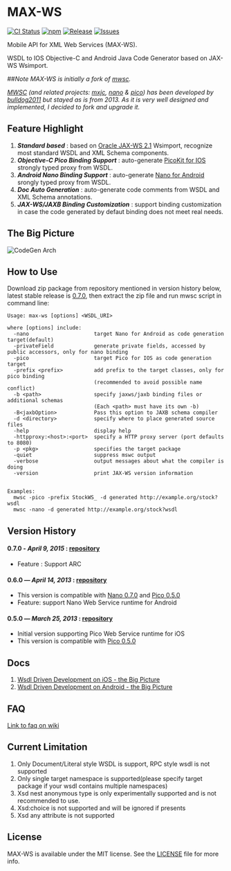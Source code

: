 # MAX-WS

[![CI Status](http://img.shields.io/travis/maxep/max-ws.svg?style=flat)](https://travis-ci.org/maxep/max-ws)
[![npm](https://img.shields.io/npm/l/express.svg?style=flat)](http://opensource.org/licenses/MIT)
[![Release](http://img.shields.io/github/release/maxep/max-ws.svg?style=flat)](https://github.com/maxep/max-ws/releases)
[![Issues](http://img.shields.io/github/issues/maxep/max-ws.svg?style=flat)](https://github.com/maxep/max-ws/issues)

Mobile API for XML Web Services (MAX-WS).

WSDL to IOS Objective-C and Android Java Code Generator based on JAX-WS Wsimport.

##_Note_
_MAX-WS is initially a fork of [mwsc](https://github.com/maxep/mwsc)._

_[MWSC](https://github.com/maxep/mwsc) (and related projects: [mxjc](https://github.com/maxep/mxjc), [nano](https://github.com/maxep/nano) & [pico](https://github.com/bulldog2011/pico)) has been developed by [bulldog2011](http://bulldog2011.github.com) but stayed as is from 2013. As it is very well designed and implemented, I decided to fork and upgrade it._

## Feature Highlight
1. ***Standard based*** : based on [Oracle JAX-WS 2.1](http://jax-ws.java.net/2.1.1) Wsimport, recognize most standard WSDL and XML Schema components.
2. ***Objective-C Pico Binding Support*** : auto-generate [PicoKit for IOS](https://github.com/maxep/PicoKit) strongly typed proxy from WSDL.
3. ***Android Nano Binding Support*** : auto-generate [Nano for Android](https://github.com/maxep/nano) srongly typed proxy from WSDL.
4. ***Doc Auto Generation*** : auto-generate code comments from WSDL and XML Schema annotations.
5. ***JAX-WS/JAXB Binding Customization*** : support binding customization in case the code generated by defaut binding does not meet real needs. 

## The Big Picture

![CodeGen Arch](http://bulldog2011.github.com/images/pico/codegen-arch.png)


## How to Use

Download zip package from repository mentioned in version history below, latest stable release is [0.7.0](https://github.com/maxep/max-ws/releases/tag/v0.7.0), then extract the zip file and run mwsc script in command line:

	Usage: max-ws [options] <WSDL_URI>
	
	where [options] include:
	  -nano                     target Nano for Android as code generation target(default)
	  -privateField             generate private fields, accessed by public accessors, only for nano binding
	  -pico                     target Pico for IOS as code generation target
	  -prefix <prefix>          add prefix to the target classes, only for pico binding
	                            (recommended to avoid possible name conflict)
	  -b <path>                 specify jaxws/jaxb binding files or additional schemas
	                            (Each <path> must have its own -b)
	  -B<jaxbOption>            Pass this option to JAXB schema compiler
	  -d <directory>            specify where to place generated source files
	  -help                     display help
	  -httpproxy:<host>:<port>  specify a HTTP proxy server (port defaults to 8080)
	  -p <pkg>                  specifies the target package
	  -quiet                    suppress mswc output
	  -verbose                  output messages about what the compiler is doing
	  -version                  print JAX-WS version information
	
	
	Examples:
	  mwsc -pico -prefix StockWS_ -d generated http://example.org/stock?wsdl
	  mwsc -nano -d generated http://example.org/stock?wsdl
  
  
## Version History

#### 0.7.0 - *April 9, 2015* : [repository](https://github.com/maxep/mvn-repo/tree/releases/com/leansoft/maxb/0.7.0)
  * Feature : Support ARC

#### 0.6.0 — *April 14, 2013* : [repository](https://github.com/bulldog2011/bulldog-repo/tree/master/repo/releases/com/leansoft/mwsc/0.6.0)
  * This version is compatible with [Nano 0.7.0](https://github.com/bulldog2011/bulldog-repo/tree/master/repo/releases/com/leansoft/nano/0.7.0) and [Pico 0.5.0](https://github.com/bulldog2011/pico/tree/v0.5.0)
  * Feature: support Nano Web Service runtime for Android

#### 0.5.0 — *March 25, 2013* : [repository](https://github.com/bulldog2011/bulldog-repo/tree/master/repo/releases/com/leansoft/mwsc/0.5.0)
  * Initial version supporting Pico Web Service runtime for iOS
  * This version is compatible with [Pico 0.5.0](https://github.com/bulldog2011/pico/tree/v0.5.0)
  
## Docs
1. [Wsdl Driven Development on iOS - the Big Picture](http://bulldog2011.github.com/blog/2013/03/25/wsdl-driven-development-on-ios-the-big-picture/)
2. [Wsdl Driven Development on Android - the Big Picture]()

## FAQ
[Link to faq on wiki](https://github.com/bulldog2011/mwsc/wiki/FAQ)

## Current Limitation
1. Only Document/Literal style WSDL is support, RPC style wsdl is not supported
2. Only single target namespace is supported(please specify target package if your wsdl contains multiple namespaces)
2. Xsd nest anonymous type is only experimentally supported and is not recommended to use.
3. Xsd:choice is not supported and will be ignored if presents
5. Xsd any attribute is not supported

## License

MAX-WS is available under the MIT license. See the [LICENSE](LICENSE) file for more info. 
